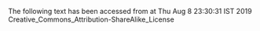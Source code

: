 The following text has been accessed from at Thu Aug 8 23:30:31 IST 2019
Creative_Commons_Attribution-ShareAlike_License
